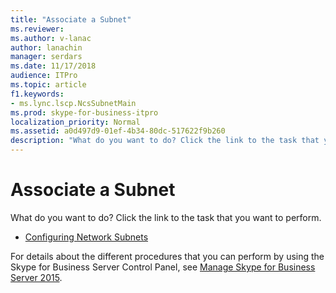 ```yaml
---
title: "Associate a Subnet"
ms.reviewer: 
ms.author: v-lanac
author: lanachin
manager: serdars
ms.date: 11/17/2018
audience: ITPro
ms.topic: article
f1.keywords:
- ms.lync.lscp.NcsSubnetMain
ms.prod: skype-for-business-itpro
localization_priority: Normal
ms.assetid: a0d497d9-01ef-4b34-80dc-517622f9b260
description: "What do you want to do? Click the link to the task that you want to perform."
---
```


# Associate a Subnet

What do you want to do? Click the link to the task that you want to perform.

- [Configuring Network Subnets](https://technet.microsoft.com/library/1ba8c4e3-fbc7-4758-88ac-d651fef17bed.aspx)

For details about the different procedures that you can perform by using the Skype for Business Server Control Panel, see [Manage Skype for Business Server 2015](../../manage/manage.md).


